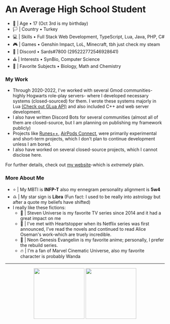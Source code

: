 
# An Average High School Student
- 🎂 | Age • 17 (Oct 3rd is my birthday)
- 🏳️ | Country • Turkey
- 💻 | Skills • Full Stack Web Development, TypeScript, Lua, Java, PHP, C#
- 🎮 | Games • Genshin Impact, LoL, Minecraft, tbh just check my steam
- 📧 | Discord • Sards#7800 (295222772546928641)
- ⛪ | Interests • SynBio, Computer Science
- 🥽 | Favorite Subjects • Biology, Math and Chemistry

### My Work
- Through 2020-2022, I've worked with several Gmod communities-highly Hogwarts role-play servers- where I developed necessary systems (closed-sourced) for them. I wrote these systems majorly in Lua [(Check out GLua API)](https://wiki.facepunch.com/gmod/) and also included C++ and web server development. 
- I also have written Discord Bots for several communities (almost all of them are closed-source, but I am planning on publishing my framework publicly)
- Projects like [Runes++](https://github.com/cborac/Runes-plus-plus), [AirPods Connect](https://github.com/cborac/AirPods-Connect), were primarily experimental and short-term projects, which I don't plan to continue development unless I am bored.
- I also have worked on several closed-source projects, which I cannot disclose here.

For further details, check out [my website](https://boraciner-is.me)-which is *extremely* plain.

### More About Me
- ⭐ | My MBTI is **INFP-T** also my ennegram personality alignment is **5w4**
- ♎ | My star sign is **Libra** (Fun fact: I used to be really into astrology but after a quote my beliefs have shifted)
- I really like these fictions:
  - 🌸 | Steven Universe is my favorite TV series since 2014 and it had a great impact on me
  - 🍂 | I've met with Heartstopper when its Netflix series was first announced, I've read the novels and continued to read Alice Oseman's work-which are truely incredible.
  - 🤖 | Neon Genesis Evangeliın is my favorite anime; personally, I prefer the rebuild series.
  - 🔥 | I'm a fan of Marvel Cinematic Universe, also my favorite character is probably Wanda
<hr>

<p align="center">
  <a>
  <img height="160em" src="https://github-readme-stats-eight-theta.vercel.app/api?username=cborac&show_icons=true&theme=slateorange&include_all_commits=true&title_color=faa627&icon_color=faa627&text_color=ffffff&bg_color=36393f00">
  <img height="160em" src="https://github-readme-stats-eight-theta.vercel.app/api/top-langs/?username=cborac&layout=compact&langs_count=8&title_color=faa627&icon_color=faa627&text_color=ffffff&bg_color=36393f00">
  </a>
</p>
